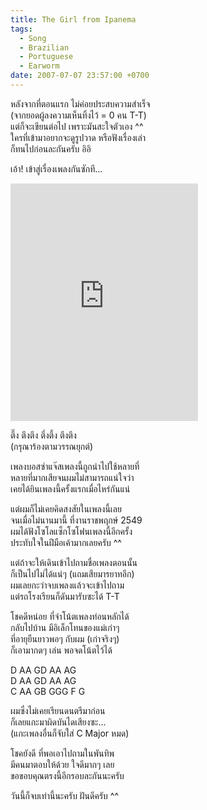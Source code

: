 ```yaml
---
title: The Girl from Ipanema
tags:
  - Song
  - Brazilian
  - Portuguese
  - Earworm
date: 2007-07-07 23:57:00 +0700
---
```


หลังจากที่ตอนแรก ไม่ค่อยประสบความสำเร็จ  
(จากยอดผู้ลงความเห็นทิ้งไว้ = 0 คน T-T)  
แต่ก็จะเขียนต่อไป เพราะมันสะใจตัวเอง ^^  
ใครที่เข้ามาอยากจะดูรูปวาด หรือฟังเรื่องเล่า  
ก็ทนไปก่อนละกันครับ อิอิ

เอ้า! เข้าสู่เรื่องเพลงกันซักที...

<iframe src="https://open.spotify.com/embed/track/6n50vexd6yBNvSOc6QHT5X" width="300" height="380" frameborder="0" allowtransparency="true" allow="encrypted-media"></iframe>

ตึ๊ง ตึงตึง ตึ่งตึ้ง ตึงตึง  
(กรุณาร้องตามวรรณยุกต์)

เพลงบอสซ่าแจ๊สเพลงนี้ถูกนำไปใช้หลายที่  
หลายที่มากเสียจนผมไม่สามารถแน่ใจว่า  
เคยได้ยินเพลงนี้ครั้งแรกเมื่อไหร่กันแน่

แต่ผมก็ไม่เคยคิดสงสัยในเพลงนี้เลย  
จนเมื่อไม่นานมานี้ ที่งานราชพฤกษ์ 2549  
ผมได้ฟังโซโลแซ็กโซโฟนเพลงนี้อีกครั้ง  
ประทับใจในฝีมือเค้ามากเลยครับ ^^

แต่ถ้าจะให้เดินเข้าไปถามชื่อเพลงตอนนั้น  
ก็เป็นไปไม่ได้แน่ๆ (แถมเสียมารยาทอีก)  
ผมเลยกะว่าจบเพลงแล้วจะเข้าไปถาม  
แต่รถโรงเรียนก็ดันมารับซะได้ T-T

โชคดีหน่อย ที่จำโน้ตเพลงท่อนหลักได้  
กลับไปบ้าน มีอิเล็กโทนของแม่เก่าๆ  
ที่อายุยืนยาวพอๆ กับผม (เก่าจริงๆ)  
ก็เอามากดๆ เล่น พอจดโน้ตไว้ได้

D AA GD AA AG  
D AA GD AA AG  
C AA GB GGG F G

ผมซึ่งไม่เคยเรียนดนตรีมาก่อน  
ก็เลยแกะมาผิดบันไดเสียงซะ...  
(แกะเพลงอื่นก็จับใส่ C Major หมด)

โชคยังดี ที่พอเอาไปถามในพันทิพ  
มีคนมาตอบให้ด้วย ใจดีมากๆ เลย  
ขอขอบคุณตรงนี้อีกรอบละกันนะครับ

วันนี้ก็จบเท่านี้นะครับ ฝันดีครับ ^^
